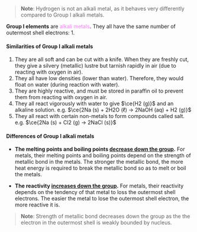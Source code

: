 > **Note**:
> Hydrogen is not an alkali metal, as it behaves very differently compared to Group I alkali metals.

**Group I elements** are <span style="color: violet">alkali metals</span>. They all have the same number of outermost shell electrons: 1.

#### Similarities of Group I alkali metals
1. They are all soft and can be cut with a knife. When they are freshly cut, they give a silvery (metallic) lustre but tarnish rapidly in air (due to reacting with oxygen in air).
2. They all have low densities (lower than water). Therefore, they would float on water (during reaction with water).
3. They are highly reactive, and must be stored in paraffin oil to prevent them from reacting with oxygen in air.
4. They all react vigorously with water to give $\ce{H2 (g)}$ and an alkaline solution.
   e.g. $\ce{2Na (s) + 2H2O (ℓ) -> 2NaOH (aq) + H2 (g)}$
5. They all react with certain non-metals to form compounds called salt.
   e.g. $\ce{2Na (s) + Cl2 (g) -> 2NaCl (s)}$

#### Differences of Group I alkali metals
- **The melting points and boiling points <u>decrease down the group</u>.**
  For metals, their melting points and boiling points depend on the strength of metallic bond in the metals. The stronger the metallic bond, the more heat energy is required to break the metallic bond so as to melt or boil the metals.

- **The reactivity <u>increases down the group</u>.**
  For metals, their reactivity depends on the tendency of that metal to loss the outermost shell electrons. The easier the metal to lose the outermost shell electron, the more reactive it is.

> **Note**:
> Strength of metallic bond decreases down the group as the the electron in the outermost shell is weakly bounded by nucleus.
